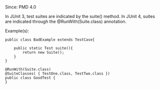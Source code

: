 Since: PMD 4.0

In JUnit 3, test suites are indicated by the suite() method. In JUnit 4, suites are indicated
through the @RunWith(Suite.class) annotation.

Example(s):
```
public class BadExample extends TestCase{

    public static Test suite(){
    	return new Suite();
    }
}

@RunWith(Suite.class)
@SuiteClasses( { TestOne.class, TestTwo.class })
public class GoodTest {
}
```
